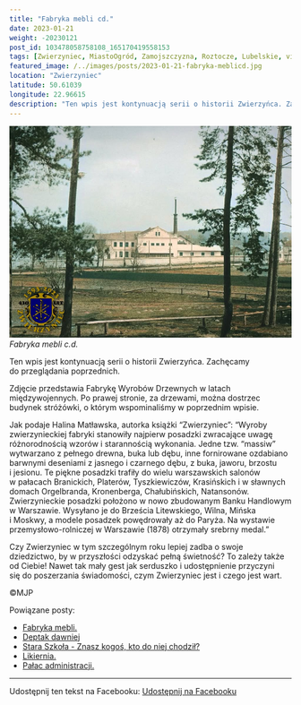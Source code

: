 ```yaml
---
title: "Fabryka mebli cd."
date: 2023-01-21
weight: -20230121
post_id: 103478058758108_165170419558153
tags: [Zwierzyniec, MiastoOgród, Zamojszczyzna, Roztocze, Lubelskie, villarestituta, turystyka, dziedzictwo, zabytki, krajobrazy]
featured_image: /../images/posts/2023-01-21-fabryka-meblicd.jpg
location: "Zwierzyniec"
latitude: 50.61039
longitude: 22.96615
description: "Ten wpis jest kontynuacją serii o historii Zwierzyńca. Zachęcamy do przeglądania poprzednich...."
---
```


![Fabryka mebli c.d.](/images/posts/2023-01-21-fabryka-meblicd.jpg)
*Fabryka mebli c.d.*

Ten wpis jest kontynuacją serii o historii Zwierzyńca. Zachęcamy do przeglądania poprzednich.

Zdjęcie przedstawia Fabrykę Wyrobów Drzewnych w latach międzywojennych. Po prawej stronie, za drzewami, można dostrzec budynek stróżówki, o którym wspominaliśmy w poprzednim wpisie.

Jak podaje Halina Matławska, autorka książki “Zwierzyniec”:
“Wyroby zwierzynieckiej fabryki stanowiły najpierw posadzki zwracające uwagę różnorodnością wzorów i starannością wykonania. Jedne tzw. “massiw” wytwarzano z pełnego drewna, buka lub dębu, inne fornirowane ozdabiano barwnymi deseniami z jasnego i czarnego dębu, z buka, jaworu, brzostu i jesionu.
Te piękne posadzki trafiły do wielu warszawskich salonów w pałacach Branickich, Platerów, Tyszkiewiczów, Krasińskich i w sławnych domach Orgelbranda, Kronenberga, Chałubińskich, Natansonów. Zwierzynieckie posadzki położono w nowo zbudowanym Banku Handlowym w Warszawie. Wysyłano je do Brześcia Litewskiego, Wilna, Mińska i Moskwy, a modele posadzek powędrowały aż do Paryża. Na wystawie przemysłowo-rolniczej w Warszawie (1878) otrzymały srebrny medal.”

Czy Zwierzyniec w tym szczególnym roku lepiej zadba o swoje dziedzictwo, by w przyszłości odzyskać pełną świetność?
To zależy także od Ciebie!
Nawet tak mały gest jak serduszko i udostępnienie przyczyni się do poszerzania świadomości, czym Zwierzyniec jest i czego jest wart.



©MJP

Powiązane posty:
- [Fabryka mebli.](/posts/Fabryka-mebli)
- [Deptak dawniej](/posts/Deptak-dawniej)
- [Stara Szkoła - Znasz kogoś, kto do niej chodził?](/posts/Stara-Szkola-Znasz-kogos-kto-do-niej-chodzil)
- [Likiernia.](/posts/Likiernia)
- [Pałac administracji.](/posts/Palac-administracji)


---

Udostępnij ten tekst na Facebooku:
[Udostępnij na Facebooku](https://www.facebook.com/sharer/sharer.php?u=https://stowarzyszeniewachniewskiej.pl/posts/Fabryka-mebli)

<script type="application/ld+json">
{
  "@context": "https://schema.org",
  "@type": "BlogPosting",
  "headline": "Fabryka mebli cd.",
  "datePublished": "2023-01-21",
  "dateModified": "2023-01-21",
  "author": {
    "@type": "Person",
    "name": "Michał Jan Patyk"
  },
  "publisher": {
    "@type": "Organization",
    "name": "Stowarzyszenie im. Aleksandry Wachniewskiej",
    "logo": {
      "@type": "ImageObject",
      "url": "https://stowarzyszeniewachniewskiej.pl/images/logo/logo.svg"
    }
  },
  "mainEntityOfPage": {
    "@type": "WebPage",
    "@id": "https://stowarzyszeniewachniewskiej.pl/posts/fabryka-meblicd"
  },
  "image": {
    "@type": "ImageObject",
    "url": "https://stowarzyszeniewachniewskiej.pl//images/posts/2023-01-21-fabryka-meblicd.jpg"
  },
  "articleSection": "Dziedzictwo Kulturowe i Zabytki",
  "keywords": "[Zwierzyniec, MiastoOgród, Zamojszczyzna, Roztocze, Lubelskie, villarestituta, turystyka, dziedzictwo, zabytki, krajobrazy]",
  "wordCount": 181,
  "articleBody": "Ten wpis jest kontynuacją serii o historii Zwierzyńca. Zachęcamy do przeglądania poprzednich.\n\nZdjęcie przedstawia Fabrykę Wyrobów Drzewnych w latach międzywojennych. Po prawej stronie, za drzewami, można dostrzec budynek stróżówki, o którym wspominaliśmy w poprzednim wpisie.\n\nJak podaje Halina Matławska, autorka książki “Zwierzyniec”:\n“Wyroby zwierzynieckiej fabryki stanowiły najpierw posadzki zwracające uwagę różnorodnością wzorów i starannością wykonania. Jedne tzw. “massiw” wytwarzano z pełnego drewna, buka lub dębu, inne fornirowane ozdabiano barwnymi deseniami z jasnego i czarnego dębu, z buka, jaworu, brzostu i jesionu.\nTe piękne posadzki trafiły do wielu warszawskich salonów w pałacach Branickich, Platerów, Tyszkiewiczów, Krasińskich i w sławnych domach Orgelbranda, Kronenberga, Chałubińskich, Natansonów. Zwierzynieckie posadzki położono w nowo zbudowanym Banku Handlowym w Warszawie. Wysyłano je do Brześcia Litewskiego, Wilna, Mińska i Moskwy, a modele posadzek powędrowały aż do Paryża. Na wystawie przemysłowo-rolniczej w Warszawie (1878) otrzymały srebrny medal.”\n\nCzy Zwierzyniec w tym szczególnym roku lepiej zadba o swoje dziedzictwo, by w przyszłości odzyskać pełną świetność?\nTo zależy także od Ciebie!\nNawet tak mały gest jak serduszko i udostępnienie przyczyni się do poszerzania świadomości, czym Zwierzyniec jest i czego jest wart.\n\n\n\n©MJP",
  "description": "Ten wpis jest kontynuacją serii o historii Zwierzyńca. Zachęcamy do przeglądania poprzednich....",
  "copyrightHolder": {
    "@type": "Person",
    "name": "Michał Jan Patyk"
  }
}
</script>
<script type="application/ld+json">
{
  "@context": "https://schema.org",
  "@type": "BreadcrumbList",
  "itemListElement": [
    {
      "@type": "ListItem",
      "position": 1,
      "name": "Home",
      "item": "https://stowarzyszeniewachniewskiej.pl"
    },
    {
      "@type": "ListItem",
      "position": 2,
      "name": "posts",
      "item": "https://stowarzyszeniewachniewskiej.pl/posts"
    },
    {
      "@type": "ListItem",
      "position": 3,
      "name": "Fabryka mebli cd.",
      "item": "https://stowarzyszeniewachniewskiej.pl/posts/fabryka-meblicd"
    }
  ]
}
</script>
